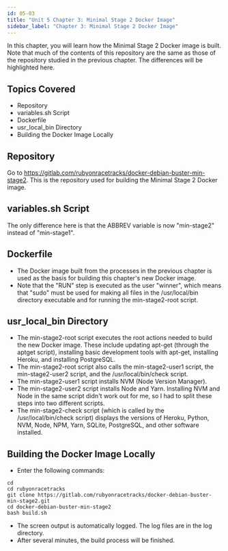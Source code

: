 ```yaml
---
id: 05-03
title: "Unit 5 Chapter 3: Minimal Stage 2 Docker Image"
sidebar_label: "Chapter 3: Minimal Stage 2 Docker Image"
---
```


In this chapter, you will learn how the Minimal Stage 2 Docker image is built.  Note that much of the contents of this repository are the same as those of the repository studied in the previous chapter.  The differences will be highlighted here.

## Topics Covered
* Repository
* variables.sh Script
* Dockerfile
* usr_local_bin Directory
* Building the Docker Image Locally

## Repository
Go to https://gitlab.com/rubyonracetracks/docker-debian-buster-min-stage2.  This is the repository used for building the Minimal Stage 2 Docker image.

## variables.sh Script
The only difference here is that the ABBREV variable is now "min-stage2" instead of "min-stage1".

## Dockerfile
* The Docker image built from the processes in the previous chapter is used as the basis for building this chapter's new Docker image.
* Note that the "RUN" step is executed as the user "winner", which means that "sudo" must be used for making all files in the /usr/local/bin directory executable and for running the min-stage2-root script.

## usr_local_bin Directory
* The min-stage2-root script executes the root actions needed to build the new Docker image.  These include updating apt-get (through the aptget script), installing basic development tools with apt-get, installing Heroku, and installing PostgreSQL.
* The min-stage2-root script also calls the min-stage2-user1 script, the min-stage2-user2 script, and the /usr/local/bin/check script.
* The min-stage2-user1 script installs NVM (Node Version Manager).
* The min-stage2-user2 script installs Node and Yarn.  Installing NVM and Node in the same script didn't work out for me, so I had to split these steps into two different scripts.
* The min-stage2-check script (which is called by the /usr/local/bin/check script) displays the versions of Heroku, Python, NVM, Node, NPM, Yarn, SQLite, PostgreSQL, and other software installed.

## Building the Docker Image Locally
* Enter the following commands:
```
cd
cd rubyonracetracks
git clone https://gitlab.com/rubyonracetracks/docker-debian-buster-min-stage2.git
cd docker-debian-buster-min-stage2
bash build.sh
```
* The screen output is automatically logged.  The log files are in the log directory.
* After several minutes, the build process will be finished.
